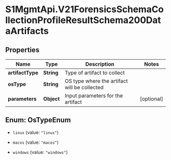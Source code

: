 # S1MgmtApi.V21ForensicsSchemaCollectionProfileResultSchema200DataArtifacts

## Properties
Name | Type | Description | Notes
------------ | ------------- | ------------- | -------------
**artifactType** | **String** | Type of artifact to collect | 
**osType** | **String** | OS type where the artifact will be collected | 
**parameters** | **Object** | Input parameters for the artifact | [optional] 


<a name="OsTypeEnum"></a>
## Enum: OsTypeEnum


* `linux` (value: `"linux"`)

* `macos` (value: `"macos"`)

* `windows` (value: `"windows"`)




